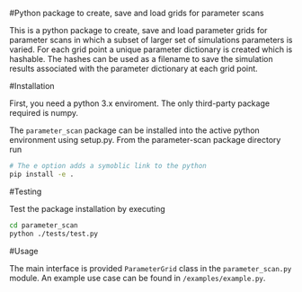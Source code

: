 #Python package to create, save and load grids for parameter scans 

This is a python package to create, save and load parameter grids for parameter scans in which a subset of larger set of simulations parameters is varied. For each grid point a unique parameter dictionary is created which is hashable. The hashes can be used as a filename to save the simulation results associated with the parameter dictionary at each grid point. 

#Installation

First, you need a python 3.x enviroment. The only third-party package required is numpy.

The `parameter_scan` package can be installed into the active python environment using setup.py. From the parameter-scan package directory run

```bash
# The e option adds a symoblic link to the python 
pip install -e . 
```

#Testing

Test the package installation by executing 

```bash
cd parameter_scan
python ./tests/test.py 
```

#Usage

The main interface is provided `ParameterGrid` class in the `parameter_scan.py` module. An example use case can be found in `/examples/example.py`. 


